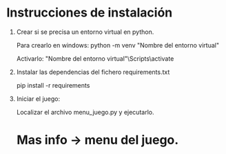 # Instrucciones de instalación


1. Crear si se precisa un entorno virtual en python.

    Para crearlo en windows:
        python -m venv "Nombre del entorno virtual"

    Activarlo:
        "Nombre del entorno virtual"\Scripts\activate


2. Instalar las dependencias del fichero requirements.txt

    pip install -r requirements


3. Iniciar el juego:

    Localizar el archivo menu_juego.py y ejecutarlo. 


    # Mas info -> menu del juego.
